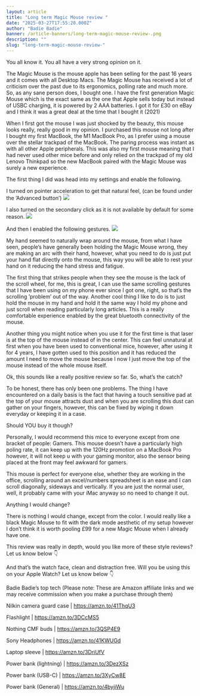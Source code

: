 ```yaml
---
layout: article
title: "Long term Magic Mouse review "
date: "2025-03-27T17:55:20.000Z"
author: "Badie Badie"
banner: /article-banners/long-term-magic-mouse-review-.png
description: ""
slug: "long-term-magic-mouse-review-"
---
```



You all know it. You all have a very strong opinion on it.

The Magic Mouse is the mouse apple has been selling for the past 16 years and it comes with all Desktop Macs. The Magic Mouse has received a lot of criticism over the past due to its ergonomics, polling rate and much more. So, as any sane person does, I bought one. I have the first generation Magic Mouse which is the exact same as the one that Apple sells today but instead of USBC charging, it is powered by 2 AAA batteries. I got it for £30 on eBay and I think it was a great deal at the time that I bought it (2021)

When I first got the mouse I was just shocked by the beauty, this mouse looks really, really good in my opinion. I purchased this mouse not long after I bought my first MacBook, the M1 MacBook Pro, as I prefer using a mouse over the stellar trackpad of the MacBook. The paring process was instant as with all other Apple peripherals. This was also my first mouse meaning that I had never used other mice before and only relied on the trackpad of my old Lenovo Thinkpad so the new MacBook paired with the Magic Mouse was surely a new experience. 

The first thing I did was head into my settings and enable the following.

I turned on pointer acceleration to get that natural feel, (can be found under the ’Advanced button’)
![](https://res.cloudinary.com/dc5w3cjmh/image/upload/v1743098058/Articles/vtl6rgzltlwvds6ksvio.png)

I also turned on the secondary click as it is not available by default for some reason.
![](https://res.cloudinary.com/dc5w3cjmh/image/upload/v1743098059/Articles/sw309ms3yedxlrczqkxk.png)

And then I enabled the following gestures.
![](https://res.cloudinary.com/dc5w3cjmh/image/upload/v1743098060/Articles/map4ciovmxkd8edochlg.png)


My hand seemed to naturally wrap around the mouse, from what I have seen, people’s have generally been holding the Magic Mouse wrong, they are making an arc with their hand, however, what you need to do is just put your hand flat directly onto the mouse, this way you will be able to rest your hand on it reducing the hand stress and fatigue. 



The first thing that strikes people when they see the mouse is the lack of the scroll wheel, for me, this is great, I can use the same scrolling gestures that I have been using on my phone ever since I got one, right, so that’s the scrolling ’problem’ out of the way. Another cool thing I like to do is to just hold the mouse in my hand and hold it the same way I hold my phone and just scroll when reading particularly long articles. This is a really comfortable experience enabled by the great bluetooth connectivity of the mouse.

Another thing you might notice when you use it for the first time is that laser is at the top of the mouse instead of in the center. This can feel unnatural at first when you have been used to conventional mice, however, after using it for 4 years, I have gotten used to this position and it has reduced the amount I need to move the mouse because I now I just move the top of the mouse instead of the whole mouse itself.

Ok, this sounds like a really positive review so far. So, what’s the catch?

To be honest, there has only been one problems. The thing I have encountered on a daily basis is the fact that having a touch sensitive pad at the top of your mouse attracts dust and when you are scrolling this dust can gather on your fingers, however, this can be fixed by wiping it down everyday or keeping it in a case.

Should YOU buy it though?

Personally, I would recommend this mice to everyone except from one bracket of people: Gamers. This mouse doesn’t have a particularly high poling rate, it can keep up with the 120Hz promotion on a MacBook Pro however, it will not keep u with your gaming monitor, also the sensor being placed at the front may feel awkward for gamers.

This mouse is perfect for everyone else, whether they are working in the office, scrolling around an excel/numbers spreadsheet is an ease and I can scroll diagonally, sideways and vertically. If you are just the normal user, well, it probably came with your iMac anyway so no need to change it out.

Anything I would change?

There is nothing I would change, except from the color. I would really like a black Magic Mouse to fit with the dark mode aesthetic of my setup however I don’t think it is worth pooling £99 for a new Magic Mouse when I already have one.

This review was really in depth, would you like more of these style reviews? Let us know below 👇 


And that’s the watch face, clean and distraction free. Will you be using this on your Apple Watch? Let us know below 👇 

Badie Badie’s top tech (Please note: These are Amazon affiliate links and we may receive commission when you make a purchase through them)

Nilkin camera guard case | https://amzn.to/41ThqU3

Flashlight |  https://amzn.to/3DCcMS5 

Nothing CMF buds | https://amzn.to/3QSP4E9

Sony Headphones | https://amzn.to/41KWUGd

Laptop sleeve | https://amzn.to/3DriUfV

Power bank (lightning) | https://amzn.to/3DezXSz

Power bank (USB-C) | https://amzn.to/3XyCw8E

Power bank (General) | https://amzn.to/4byjiWu

